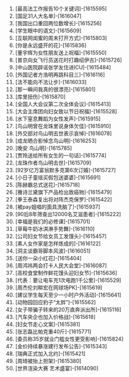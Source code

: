 
1. [最高法工作报告10个关键词]-[1615595]
1. [国足31人大名单]-[1616047]
1. [我国出口重回两位数增长]-[1615256]
1. [学生眼中的语文]-[1615609]
1. [互联网闺蜜的周末打开方式]-[1615803]
1. [你是永远盛开的花]-[1615836]
1. [董宇辉为女性朋友送上祝福]-[1615550]
1. [普京向女飞行员送花时打趣绍伊古]-[1615726]
1. [中山医院辟谣张学友住进ICU]-[1615484]
1. [外国记者方浩明再跳科目三]-[1616116]
1. [法不能向不法让步]-[1616033]
1. [那一瞬间我真的很漂亮]-[1615801]
1. [库里扭伤]-[1615870]
1. [全国人大会议第二次全体会议]-[1615413]
1. [大会主席团向妇女致以节日祝福]-[1615528]
1. [水下窒息舞蹈为女性发声]-[1615915]
1. [鸟山明曾在龙珠里说身体欠佳]-[1615910]
1. [外交部对鸟山明去世表示哀悼]-[1616078]
1. [成龙晒合影悼念鸟山明]-[1616253]
1. [晚安 鸟山明]-[1615785]
1. [贾玲送给所有女生的一句话]-[1615774]
1. [龙珠作者鸟山明去世]-[1615709]
1. [92岁亿万富翁默多克第6次订婚]-[1615727]
1. [小日子童瑶买假包送婆婆]-[1615691]
1. [陈赫霸总式送花]-[1615718]
1. [雅诗兰黛旗下产品检出致癌物]-[1615479]
1. [拳王泰森复出将对阵杰克保罗]-[1615422]
1. [被pay姐唱的面具洗脑了]-[1615937]
1. [90后8年筛查出12000名艾滋患者]-[1615222]
1. [幸福是我们的必修课]-[1615701]
1. [草莓牛奶冰淇淋手势舞]-[1616110]
1. [公司妇女节给女员工发馒头]-[1615457]
1. [素人女作家是怎样炼成的]-[1616122]
1. [洞主谈霸哥脚本风波]-[1616051]
1. [送你一朵小红花]-[1615404]
1. [周鸿祎两会打卡人民大会堂]-[1616087]
1. [高校食堂制作鲜花馒头迎妇女节]-[1615636]
1. [代表：要让电车充1次电跑1千公里]-[1615529]
1. [周杰伦刘畊宏在网球场PK]-[1615619]
1. [建议学生每天至少一小时户外活动]-[1615641]
1. [动物园回应豹子“太胖”]-[1615562]
1. [女子带骗子转来的20万直奔派出所]-[1615116]
1. [汽车央企也加入价格战]-[1615618]
1. [妇女节走心文案]-[1615381]
1. [张志磊比帕克重40斤]-[1615771]
1. [委员称35岁就业门槛女性更受影响]-[1615824]
1. [金价持续暴涨建行发布公告]-[1615343]
1. [瑞典正式加入北约]-[1615421]
1. [周琦被抬上担架]-[1615380]
1. [世界渲染大赛 艺术盛宴]-[1614090]